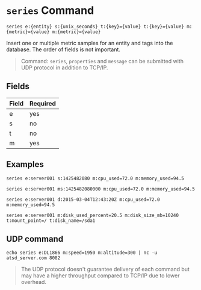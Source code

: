 # `series` Command

```
series e:{entity} s:{unix_seconds} t:{key}={value} t:{key}={value} m:{metric}={value} m:{metric}={value}
```

Insert one or multiple metric samples for an entity and tags into the database. The order of fields is not important.

> Command: `series`, `properties` and `message` can be submitted with UDP protocol in addition to TCP/IP.

## Fields

| **Field** | **Required** |
|-----------|--------------|
| e         | yes          |
| s         | no           |
| t         | no           |
| m         | yes          |

## Examples

```
series e:server001 s:1425482080 m:cpu_used=72.0 m:memory_used=94.5
```

```
series e:server001 ms:1425482080000 m:cpu_used=72.0 m:memory_used=94.5
```

```
series e:server001 d:2015-03-04T12:43:20Z m:cpu_used=72.0 m:memory_used=94.5
```

```
series e:server001 m:disk_used_percent=20.5 m:disk_size_mb=10240 t:mount_point=/ t:disk_name=/sda1
```

## UDP command

```
echo series e:DL1866 m:speed=1950 m:altitude=300 | nc -u atsd_server.com 8082
```


> The UDP protocol doesn't guarantee delivery of each command but may have a higher throughput compared to TCP/IP due to lower overhead.
